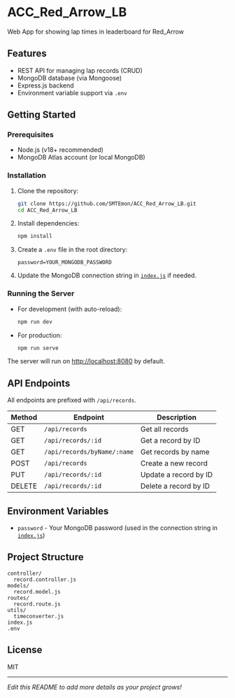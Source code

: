 # ACC_Red_Arrow_LB

Web App for showing lap times in leaderboard for Red_Arrow

## Features

- REST API for managing lap records (CRUD)
- MongoDB database (via Mongoose)
- Express.js backend
- Environment variable support via `.env`

## Getting Started

### Prerequisites

- Node.js (v18+ recommended)
- MongoDB Atlas account (or local MongoDB)

### Installation

1. Clone the repository:
   ```sh
   git clone https://github.com/SMTEmon/ACC_Red_Arrow_LB.git
   cd ACC_Red_Arrow_LB
   ```

2. Install dependencies:
   ```sh
   npm install
   ```

3. Create a `.env` file in the root directory:
   ```
   password=YOUR_MONGODB_PASSWORD
   ```

4. Update the MongoDB connection string in [`index.js`](index.js) if needed.

### Running the Server

- For development (with auto-reload):
  ```sh
  npm run dev
  ```
- For production:
  ```sh
  npm run serve
  ```

The server will run on [http://localhost:8080](http://localhost:8080) by default.

## API Endpoints

All endpoints are prefixed with `/api/records`.

| Method | Endpoint              | Description                  |
|--------|-----------------------|------------------------------|
| GET    | `/api/records`        | Get all records              |
| GET    | `/api/records/:id`    | Get a record by ID           |
| GET    | `/api/records/byName/:name` | Get records by name   |
| POST   | `/api/records`        | Create a new record          |
| PUT    | `/api/records/:id`    | Update a record by ID        |
| DELETE | `/api/records/:id`    | Delete a record by ID        |

## Environment Variables

- `password` - Your MongoDB password (used in the connection string in [`index.js`](index.js))

## Project Structure

```
controller/
  record.controller.js
models/
  record.model.js
routes/
  record.route.js
utils/
  timeconverter.js
index.js
.env
```

## License

MIT

---

*Edit this README to add more details as your project grows!*